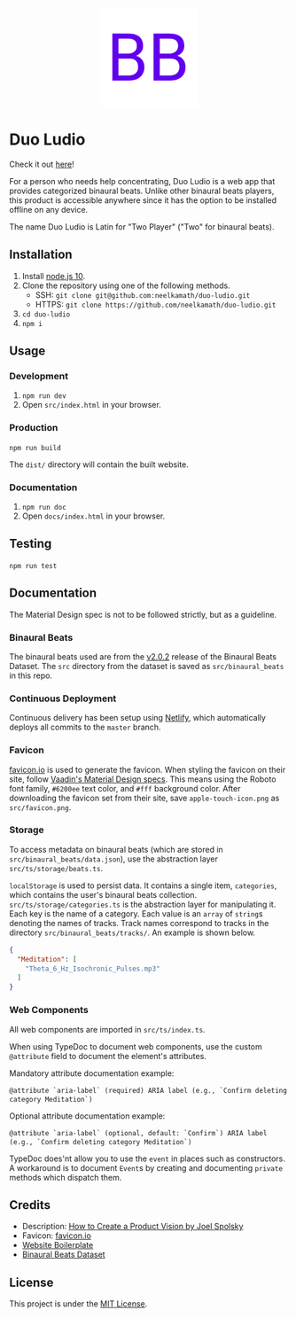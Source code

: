<p align="center"><img alt="Favicon" src="src/favicon.png"></p>

# Duo Ludio

Check it out [here](https://duo-ludio.netlify.com/)!

For a person who needs help concentrating, Duo Ludio is a web app that provides categorized binaural beats. Unlike other binaural beats players, this product is accessible anywhere since it has the option to be installed offline on any device.

The name Duo Ludio is Latin for "Two Player" ("Two" for binaural beats).

## Installation

1. Install [node.js 10](https://nodejs.org/en/download/).
1. Clone the repository using one of the following methods.
    - SSH: `git clone git@github.com:neelkamath/duo-ludio.git`
    - HTTPS: `git clone https://github.com/neelkamath/duo-ludio.git`
1. `cd duo-ludio`
1. `npm i`

## Usage

### Development

1. `npm run dev`
1. Open `src/index.html` in your browser.

### Production

`npm run build`

The `dist/` directory will contain the built website.

### Documentation

1. `npm run doc` 
1. Open `docs/index.html` in your browser.

## Testing

`npm run test`

## Documentation

The Material Design spec is not to be followed strictly, but as a guideline.

### Binaural Beats

The binaural beats used are from the [v2.0.2](https://github.com/neelkamath/binaural-beats-dataset/releases/tag/v2.0.2) release of the Binaural Beats Dataset. The `src` directory from the dataset is saved as `src/binaural_beats` in this repo.

### Continuous Deployment

Continuous delivery has been setup using [Netlify](https://www.netlify.com), which automatically deploys all commits to the `master` branch.

### Favicon

[favicon.io](https://favicon.io/favicon-generator/) is used to generate the favicon. When styling the favicon on their site, follow [Vaadin's Material Design specs](https://cdn.vaadin.com/vaadin-material-styles/1.2.0/demo/index.html). This means using the Roboto font family, `#6200ee` text color, and `#fff` background color. After downloading the favicon set from their site, save `apple-touch-icon.png` as `src/favicon.png`.

### Storage

To access metadata on binaural beats (which are stored in `src/binaural_beats/data.json`), use the abstraction layer `src/ts/storage/beats.ts`.

`localStorage` is used to persist data. It contains a single item, `categories`, which contains the user's binaural beats collection. `src/ts/storage/categories.ts` is the abstraction layer for manipulating it. Each key is the name of a category. Each value is an `array` of `string`s denoting the names of tracks. Track names correspond to tracks in the directory `src/binaural_beats/tracks/`. An example is shown below.
```json
{
  "Meditation": [
    "Theta_6_Hz_Isochronic_Pulses.mp3"
  ]
}
```

### Web Components

All web components are imported in `src/ts/index.ts`.

When using TypeDoc to document web components, use the custom `@attribute` field to document the element's attributes.

Mandatory attribute documentation example:
```
@attribute `aria-label` (required) ARIA label (e.g., `Confirm deleting category Meditation`)
```
Optional attribute documentation example:
```
@attribute `aria-label` (optional, default: `Confirm`) ARIA label (e.g., `Confirm deleting category Meditation`)
```

TypeDoc does'nt allow you to use the `event` in places such as constructors. A workaround is to document `Event`s by creating and documenting `private` methods which dispatch them.

## Credits

- Description: [How to Create a Product Vision by Joel Spolsky](https://www.joelonsoftware.com/2002/05/09/product-vision/)
- Favicon: [favicon.io](https://favicon.io/favicon-generator/)
- [Website Boilerplate](https://github.com/neelkamath/website-boilerplate)
- [Binaural Beats Dataset](https://github.com/neelkamath/binaural-beats-dataset)

## License

This project is under the [MIT License](LICENSE).
